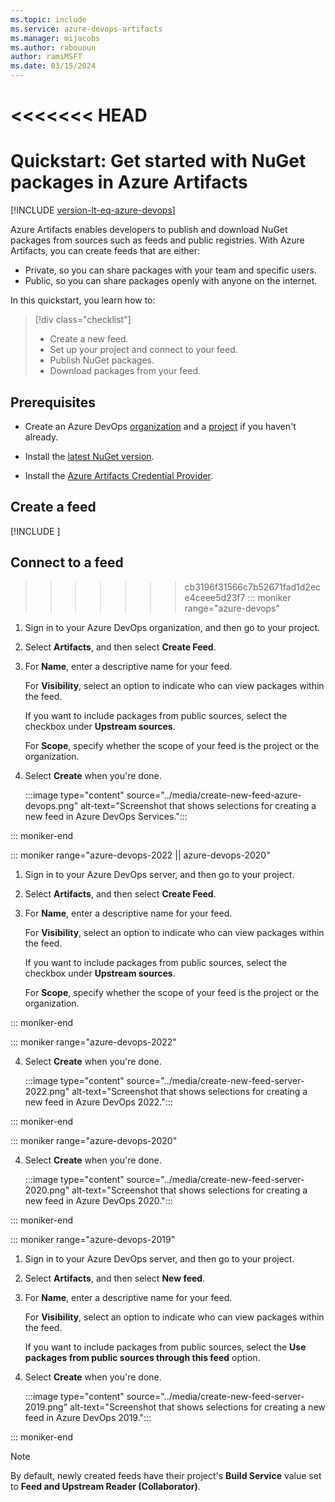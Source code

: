 ```yaml
---
ms.topic: include
ms.service: azure-devops-artifacts
ms.manager: mijacobs
ms.author: rabououn
author: ramiMSFT
ms.date: 03/15/2024
---
```


<<<<<<< HEAD
=======
# Quickstart: Get started with NuGet packages in Azure Artifacts

[!INCLUDE [version-lt-eq-azure-devops](../includes/version-lt-eq-azure-devops.md)]

Azure Artifacts enables developers to publish and download NuGet packages from sources such as feeds and public registries. With Azure Artifacts, you can create feeds that are either:

* Private, so you can share packages with your team and specific users.
* Public, so you can share packages openly with anyone on the internet.

In this quickstart, you learn how to:

> [!div class="checklist"]
>
> * Create a new feed.
> * Set up your project and connect to your feed.
> * Publish NuGet packages.
> * Download packages from your feed.

## Prerequisites

* Create an Azure DevOps [organization](../organizations/accounts/create-organization.md) and a [project](../organizations/projects/create-project.md#create-a-project) if you haven't already.

* Install the [latest NuGet version](https://www.nuget.org/downloads).

* Install the [Azure Artifacts Credential Provider](https://github.com/microsoft/artifacts-credprovider#azure-artifacts-credential-provider).

## <a name = "create-feed"></a> Create a feed

[!INCLUDE [](includes/create-feed.md)]

## Connect to a feed

>>>>>>> cb3196f31566c7b52671fad1d2ece4ceee5d23f7
::: moniker range="azure-devops"

1. Sign in to your Azure DevOps organization, and then go to your project.

1. Select **Artifacts**, and then select **Create Feed**.

1. For **Name**, enter a descriptive name for your feed.

   For **Visibility**, select an option to indicate who can view packages within the feed.

   If you want to include packages from public sources, select the checkbox under **Upstream sources**.

   For **Scope**, specify whether the scope of your feed is the project or the organization.

1. Select **Create** when you're done.

    :::image type="content" source="../media/create-new-feed-azure-devops.png" alt-text="Screenshot that shows selections for creating a new feed in Azure DevOps Services.":::

::: moniker-end

::: moniker range="azure-devops-2022 || azure-devops-2020"

1. Sign in to your Azure DevOps server, and then go to your project.

2. Select **Artifacts**, and then select **Create Feed**.

3. For **Name**, enter a descriptive name for your feed.

   For **Visibility**, select an option to indicate who can view packages within the feed.

   If you want to include packages from public sources, select the checkbox under **Upstream sources**.

   For **Scope**, specify whether the scope of your feed is the project or the organization.

::: moniker-end

::: moniker range="azure-devops-2022"

4. Select **Create** when you're done.

    :::image type="content" source="../media/create-new-feed-server-2022.png" alt-text="Screenshot that shows selections for creating a new feed in Azure DevOps 2022.":::

::: moniker-end

::: moniker range="azure-devops-2020"

4. Select **Create** when you're done.

    :::image type="content" source="../media/create-new-feed-server-2020.png" alt-text="Screenshot that shows selections for creating a new feed in Azure DevOps 2020.":::

::: moniker-end

::: moniker range="azure-devops-2019"

1. Sign in to your Azure DevOps server, and then go to your project.

1. Select **Artifacts**, and then select **New feed**.

1. For **Name**, enter a descriptive name for your feed.

   For **Visibility**, select an option to indicate who can view packages within the feed.

   If you want to include packages from public sources, select the **Use packages from public sources through this feed** option.

1. Select **Create** when you're done.

    :::image type="content" source="../media/create-new-feed-server-2019.png" alt-text="Screenshot that shows selections for creating a new feed in Azure DevOps 2019.":::

::: moniker-end

> [!NOTE]
> By default, newly created feeds have their project's **Build Service** value set to **Feed and Upstream Reader (Collaborator)**.
